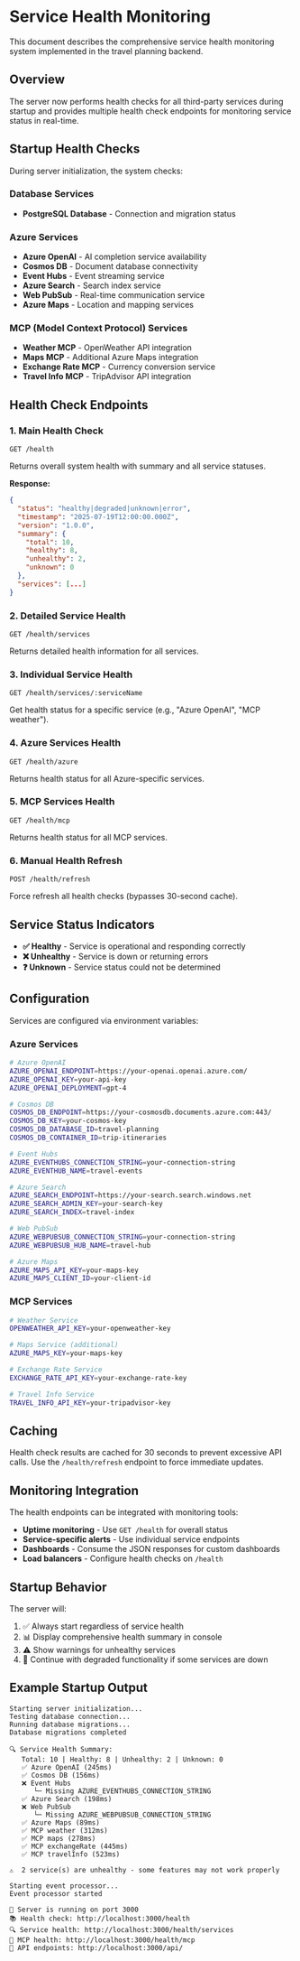 # Service Health Monitoring

This document describes the comprehensive service health monitoring system implemented in the travel planning backend.

## Overview

The server now performs health checks for all third-party services during startup and provides multiple health check endpoints for monitoring service status in real-time.

## Startup Health Checks

During server initialization, the system checks:

### Database Services
- **PostgreSQL Database** - Connection and migration status

### Azure Services
- **Azure OpenAI** - AI completion service availability
- **Cosmos DB** - Document database connectivity
- **Event Hubs** - Event streaming service
- **Azure Search** - Search index service
- **Web PubSub** - Real-time communication service
- **Azure Maps** - Location and mapping services

### MCP (Model Context Protocol) Services
- **Weather MCP** - OpenWeather API integration
- **Maps MCP** - Additional Azure Maps integration
- **Exchange Rate MCP** - Currency conversion service
- **Travel Info MCP** - TripAdvisor API integration

## Health Check Endpoints

### 1. Main Health Check
```
GET /health
```

Returns overall system health with summary and all service statuses.

**Response:**
```json
{
  "status": "healthy|degraded|unknown|error",
  "timestamp": "2025-07-19T12:00:00.000Z",
  "version": "1.0.0",
  "summary": {
    "total": 10,
    "healthy": 8,
    "unhealthy": 2,
    "unknown": 0
  },
  "services": [...]
}
```

### 2. Detailed Service Health
```
GET /health/services
```

Returns detailed health information for all services.

### 3. Individual Service Health
```
GET /health/services/:serviceName
```

Get health status for a specific service (e.g., "Azure OpenAI", "MCP weather").

### 4. Azure Services Health
```
GET /health/azure
```

Returns health status for all Azure-specific services.

### 5. MCP Services Health
```
GET /health/mcp
```

Returns health status for all MCP services.

### 6. Manual Health Refresh
```
POST /health/refresh
```

Force refresh all health checks (bypasses 30-second cache).

## Service Status Indicators

- **✅ Healthy** - Service is operational and responding correctly
- **❌ Unhealthy** - Service is down or returning errors
- **❓ Unknown** - Service status could not be determined

## Configuration

Services are configured via environment variables:

### Azure Services
```bash
# Azure OpenAI
AZURE_OPENAI_ENDPOINT=https://your-openai.openai.azure.com/
AZURE_OPENAI_KEY=your-api-key
AZURE_OPENAI_DEPLOYMENT=gpt-4

# Cosmos DB
COSMOS_DB_ENDPOINT=https://your-cosmosdb.documents.azure.com:443/
COSMOS_DB_KEY=your-cosmos-key
COSMOS_DB_DATABASE_ID=travel-planning
COSMOS_DB_CONTAINER_ID=trip-itineraries

# Event Hubs
AZURE_EVENTHUBS_CONNECTION_STRING=your-connection-string
AZURE_EVENTHUB_NAME=travel-events

# Azure Search
AZURE_SEARCH_ENDPOINT=https://your-search.search.windows.net
AZURE_SEARCH_ADMIN_KEY=your-search-key
AZURE_SEARCH_INDEX=travel-index

# Web PubSub
AZURE_WEBPUBSUB_CONNECTION_STRING=your-connection-string
AZURE_WEBPUBSUB_HUB_NAME=travel-hub

# Azure Maps
AZURE_MAPS_API_KEY=your-maps-key
AZURE_MAPS_CLIENT_ID=your-client-id
```

### MCP Services
```bash
# Weather Service
OPENWEATHER_API_KEY=your-openweather-key

# Maps Service (additional)
AZURE_MAPS_KEY=your-maps-key

# Exchange Rate Service
EXCHANGE_RATE_API_KEY=your-exchange-rate-key

# Travel Info Service
TRAVEL_INFO_API_KEY=your-tripadvisor-key
```

## Caching

Health check results are cached for 30 seconds to prevent excessive API calls. Use the `/health/refresh` endpoint to force immediate updates.

## Monitoring Integration

The health endpoints can be integrated with monitoring tools:

- **Uptime monitoring** - Use `GET /health` for overall status
- **Service-specific alerts** - Use individual service endpoints
- **Dashboards** - Consume the JSON responses for custom dashboards
- **Load balancers** - Configure health checks on `/health`

## Startup Behavior

The server will:
1. ✅ Always start regardless of service health
2. 📊 Display comprehensive health summary in console
3. ⚠️ Show warnings for unhealthy services
4. 🚀 Continue with degraded functionality if some services are down

## Example Startup Output

```
Starting server initialization...
Testing database connection...
Running database migrations...
Database migrations completed

🔍 Service Health Summary:
   Total: 10 | Healthy: 8 | Unhealthy: 2 | Unknown: 0
   ✅ Azure OpenAI (245ms)
   ✅ Cosmos DB (156ms)
   ❌ Event Hubs
      └─ Missing AZURE_EVENTHUBS_CONNECTION_STRING
   ✅ Azure Search (198ms)
   ❌ Web PubSub
      └─ Missing AZURE_WEBPUBSUB_CONNECTION_STRING
   ✅ Azure Maps (89ms)
   ✅ MCP weather (312ms)
   ✅ MCP maps (278ms)
   ✅ MCP exchangeRate (445ms)
   ✅ MCP travelInfo (523ms)

⚠️  2 service(s) are unhealthy - some features may not work properly

Starting event processor...
Event processor started

🚀 Server is running on port 3000
📚 Health check: http://localhost:3000/health
🔍 Service health: http://localhost:3000/health/services
🔧 MCP health: http://localhost:3000/health/mcp
🔧 API endpoints: http://localhost:3000/api/
```
